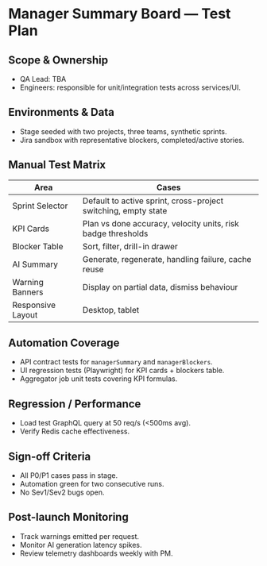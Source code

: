 # Manager Summary Board — Test Plan

## Scope & Ownership
- QA Lead: TBA
- Engineers: responsible for unit/integration tests across services/UI.

## Environments & Data
- Stage seeded with two projects, three teams, synthetic sprints.
- Jira sandbox with representative blockers, completed/active stories.

## Manual Test Matrix
| Area | Cases |
|------|-------|
| Sprint Selector | Default to active sprint, cross-project switching, empty state |
| KPI Cards | Plan vs done accuracy, velocity units, risk badge thresholds |
| Blocker Table | Sort, filter, drill-in drawer |
| AI Summary | Generate, regenerate, handling failure, cache reuse |
| Warning Banners | Display on partial data, dismiss behaviour |
| Responsive Layout | Desktop, tablet |

## Automation Coverage
- API contract tests for `managerSummary` and `managerBlockers`.
- UI regression tests (Playwright) for KPI cards + blockers table.
- Aggregator job unit tests covering KPI formulas.

## Regression / Performance
- Load test GraphQL query at 50 req/s (<500ms avg).
- Verify Redis cache effectiveness.

## Sign-off Criteria
- All P0/P1 cases pass in stage.
- Automation green for two consecutive runs.
- No Sev1/Sev2 bugs open.

## Post-launch Monitoring
- Track warnings emitted per request.
- Monitor AI generation latency spikes.
- Review telemetry dashboards weekly with PM.
